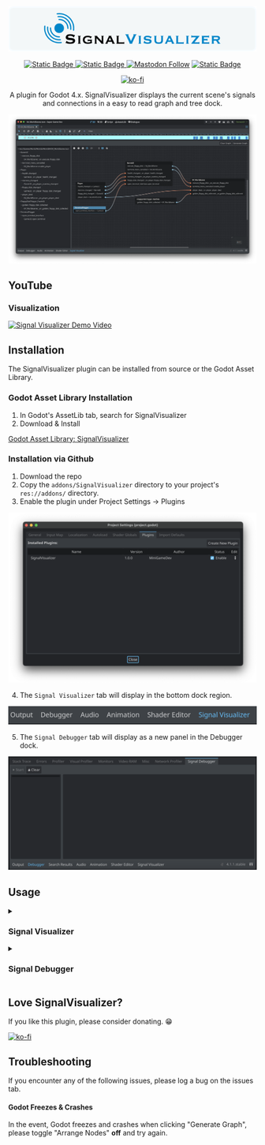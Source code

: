 <p align="center">
    <img width=”400" src="./images/SignalVisualizerBanner.png" alt=Signal Visualizer Plugin Banner” />
</p>

<center>

[![Static Badge](https://img.shields.io/badge/YouTube-red?style=for-the-badge&logo=youtube&logoColor=white)
](https://www.youtube.com/@minigamedev)
[![Static Badge](https://img.shields.io/badge/Godot%20Asset%20Library-blue?style=for-the-badge)
](https://godotengine.org/asset-library/asset/2067)
[![Mastodon Follow](https://img.shields.io/mastodon/follow/110860230443653069?domain=https%3A%2F%2Fmastodon.gamedev.place&style=for-the-badge)](https://mastodon.gamedev.place/@minigamedev)
[![Static Badge](https://img.shields.io/badge/License-MIT-blue?style=for-the-badge)
](https://github.com/Ericdowney/SignalVisualizer/blob/main/LICENSE)

[![ko-fi](https://ko-fi.com/img/githubbutton_sm.svg)](https://ko-fi.com/C0C0T61WG)

A plugin for Godot 4.x. SignalVisualizer displays the current scene's signals and connections in a easy to read graph and tree dock.

</center>

![Signal Visualizer plugin running Godot 4.x](./images/SignalVisualizerDemo.png)

## YouTube

### Visualization

[![Signal Visualizer Demo Video](https://img.youtube.com/vi/eCWlVX9pwGU/0.jpg)](https://www.youtube.com/watch?v=eCWlVX9pwGU)

## Installation

The SignalVisualizer plugin can be installed from source or the Godot Asset Library.

### Godot Asset Library Installation

1. In Godot's AssetLib tab, search for SignalVisualizer
1. Download & Install

[Godot Asset Library: SignalVisualizer](https://godotengine.org/asset-library/asset/2067)

### Installation via Github

1. Download the repo
2. Copy the `addons/SignalVisualizer` directory to your project's `res://addons/` directory.
3. Enable the plugin under Project Settings -> Plugins

![Plugins Tab in Godot Project Settings](./images/PluginScreenshot.png)

4. The `Signal Visualizer` tab will display in the bottom dock region. 

![Godot 4.x bottom dock displaying Signal Visualizer tab](./images/SignalVisualizerDockScreenshot.png)

5. The `Signal Debugger` tab will display as a new panel in the Debugger dock.

![Godot 4.x bottom dock displaying Signal Debugger panel](./images/SignalDebuggerPanel.png)

## Usage

<details>
<summary><h3>Signal Visualizer</h3></summary>

Signal Visualizer will create a signal graph by mapping the signals in the current scene in the Godot editor. The bottom dock uses the built-in `GraphEdit` and `Tree` nodes to display the signal graph. Only signals with the flag of `CONNECT_PERSIST` will be displayed in the signal graph. In addition, all nodes that begin with `@` in the name will be ignored.

1. With your scene open in the editor, open the bottom dock.
2. In Signal Visualizer's top toolbar, click "Generate Graph"

![Signal Visualizer plugin toolbar. Clear graph and Generate graph buttons.](./images/SignalVisualizerToolbarScreenshot.png)

#### Arrange Nodes Toggle

The "Arrange Nodes" toggle enables and disables automatic node arrangement when generating the graph. When enabled, `GraphEdit`'s `arrange_nodes()` function will be called once all graph nodes are generated.

#### Signal Details Toggle

The "Signal Details" toggle enables and disables expanded formatting described below. When disabled, only the signal's name and corresponding function will be displayed in the graph nodes connections.

#### Opening Signals in Source

The "Open" button that displays next to a signal's connected function will open the corresponding source file at the function's line number.

#### Format

In the signal graph and tree, the format is as follows:

##### Outgoing Signal

```
Signal -> Connected Node
```

![Player Node Outgoing Signals](./images/OutgoingSignalScreenshot%20.png)

##### Incoming Signal

```
Signal::Callable Method
```

![GameUI Node Incoming Signals](./images/IncomingSignalScreenshot.png)
</details>

<details>
<summary><h3>Signal Debugger</h3></summary>

The Signal Debugger connects to a running scene instance to allow for automatic logging of signals. This alleviates the need to add `print` statements to your own code when debugging signals.

The Signal Debugger panel has two main components. The first is the signal tree. Similar to Signal Visualizer, all relevant scene signals are displayed in the tree.

![Signal Debugger Signal Tree Pane](./images/SignalDebuggerSignalTreeScreenshot.png)

The second main component is the signal log output. This is the main body of the Signal Debugger panel and contains all log messages for signals that have been triggered in the scene.

![Signal Debugger Signal Log Output Pane](./images/SignalDebuggerSignalLogScreenshot.png)

With your game scene running, navigate to the Signal Debugger panel under the Debugger dock item. Click the `Start` button to begin signal logging. With the Signal Debugger started, the scene's signal tree will appear and a started message will appear in the signal log output. All relavant signals will log the following:

* Timestamp
* Node that fired the signal
* Signal Name

![Signal Debugger Panel with Data](./images/SignalDebuggerDataScreenshot.png)

Clicking `Stop` will stop signal debugging, disconnecting from all relavant signals in the current game scene. Closing the current game scene will disconnect and stop debugging as well.

</details>

## Love SignalVisualizer?

If you like this plugin, please consider donating. 😁

[![ko-fi](https://ko-fi.com/img/githubbutton_sm.svg)](https://ko-fi.com/C0C0T61WG)

## Troubleshooting

If you encounter any of the following issues, please log a bug on the issues tab.

#### Godot Freezes & Crashes

In the event, Godot freezes and crashes when clicking "Generate Graph", please toggle "Arrange Nodes" **off** and try again.
